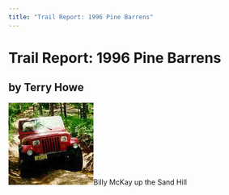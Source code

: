 ```yaml
---
title: "Trail Report: 1996 Pine Barrens"
---
```

# Trail Report: 1996 Pine Barrens

## by Terry Howe

![](../../img/terry/trail/s102.jpg)Billy McKay up the Sand Hill